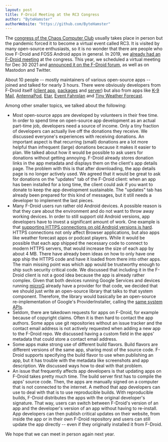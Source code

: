 ```yaml
---
layout: post
title: F-Droid Meeting at the RC3 Congress
author: "ByteHamster"
authorWebsite: "https://github.com/ByteHamster"
---
```


The [congress of the Chaos Computer Club](https://en.wikipedia.org/wiki/Chaos_Communication_Congress) usually takes place in person but the pandemic forced it to become a virtual event called RC3. It is visited by many open-source enthusiasts, so it is no wonder that there are people who love F-Droid and FOSS Android apps in general. In 2019, we [already had an F-Droid meeting](https://f-droid.org/2020/01/09/f-droid-at-36c3.html) at the congress. This year, we scheduled a virtual meeting for Dec 30 2021 and [announced it on the F-Droid forum](https://forum.f-droid.org/t/f-droid-meetup-at-the-rc3-congress-2021/16337), as well as on Mastodon and Twitter.

About 10 people -- mostly maintainers of various open-source apps -- joined and talked for nearly 3 hours. There were obviously developers from F-Droid itself ([client app](https://f-droid.org/packages/org.fdroid.fdroid/), [packages](https://gitlab.com/fdroid/fdroiddata) and [server](https://gitlab.com/fdroid/fdroidserver)) but also from apps like [K-9 Mail](https://f-droid.org/packages/com.fsck.k9/), [AntennaPod](https://f-droid.org/packages/de.danoeh.antennapod/), [Etar](https://f-droid.org/packages/ws.xsoh.etar/), [Event Fahrplan](https://f-droid.org/packages/info.metadude.android.rc3.schedule/) and [Tiny Weather Forecast](https://f-droid.org/packages/de.kaffeemitkoffein.tinyweatherforecastgermany/).

Among other smaller topics, we talked about the following:

- Most open-source apps are developed by volunteers in their free time. In order to spend time on open-source app development as an actual part-time job, developers need a source of income. Only a tiny fraction of developers can actually live off the donations they receive. We discussed everyone's experiences with receiving donations. An important aspect is that recurring (small) donations are a lot more helpful than infrequent (large) donations because it makes it easier to plan. We talked about how it would be possible to ask users for donations without getting annoying. F-Droid already stores donation links in the app metadata and displays them on the client's app details page. The problem with this is that after downloading, the app details page is no longer actively used. We agreed that it would be great to ask for donations on the "updates" tab of the F-Droid client: when an app has been installed for a long time, the client could ask if you want to donate to keep the app development sustainable. The "updates" tab has already been prepared for this kind of messages, but it still needs a developer to implement the last pieces.
- Many F-Droid users run rather old Android devices. A possible reason is that they care about the environment and do not want to throw away working devices. In order to still support old Android versions, app developers have to invest a significant amount of work. One example is that [supporting HTTPS connections on old Android versions is hard](https://f-droid.org/2020/05/29/android-updates-and-tls-connections.html). HTTPS connections not only affect Browser applications, but also apps like weather forecast apps or podcast players. While it would be possible that each app shipped the necessary code to connect to modern HTTPS servers, that would increase the size of each app by about 4 MB. There have already been ideas on how to only have one app ship the HTTPS code and have it loaded from there into other apps. The main missing point was which app would be trustworthy enough to ship such security critical code. We discussed that including it in the F-Droid client is not a good idea because the app is already rather complex. Given that both devices running Google Services and devices running [microG](https://microg.org/) already have a provider for that code, we decided that we should just write an open-source library that talks to that system component. Therefore, the library would basically be an open-source re-implementation of Google's ProviderInstaller, calling the [same system APIs](https://github.com/microg/GmsCore/blob/cb3592688b098e5a1870006797be665e3b083f3e/play-services-conscrypt-provider-core/src/main/java/com/google/android/gms/common/security/ProviderInstallerImpl.java#L72).
- Seldom, there are takedown requests for apps on F-Droid, for example because of copyright claims. Often it is then hard to contact the app authors. Some apps use git repositories without an issue tracker and the contact email address is not actively requested when adding a new app to the F-Droid repo. We discussed having a custom field in the apps' metadata that could store a contact email address.
- Some apps make strong use of different build flavors. Build flavors are different versions of the same app, sharing most of the source code. F-Droid supports specifying the build flavor to use when publishing an app, but it has trouble with the metadata like screenshots and app description. We discussed ways how to deal with that problem.
- An issue that frequently affects app developers is that updating apps on F-Droid takes pretty much time. The build server first has to compile the apps' source code. Then, the apps are manually signed on a computer that is not connected to the internet. A method that app developers can use to deal with that is to use reproducible builds. With reproducible builds, F-Droid distributes the apps with the original developer's signature. That way, users can switch between F-Droid's version of an app and the developer's version of an app without having to re-install. App developers can then publish critical updates on their website, from inside the app or in their own F-Droid repository and users can still update the app directly -- even if they originally installed it from F-Droid.

We hope that we can meet in person again next year.
